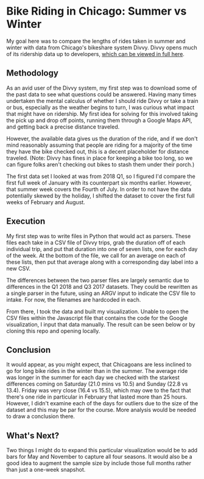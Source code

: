 # Bike Riding in Chicago: Summer vs Winter
My goal here was to compare the lengths of rides taken in summer and winter with data from Chicago's bikeshare system Divvy. Divvy opens much of its ridership data up to developers, [which can be viewed in full here](https://www.divvybikes.com/system-data).

## Methodology

As an avid user of the Divvy system, my first step was to download some of the past data to see what questions could be answered. Having many times undertaken the mental calculus of whether I should ride Divvy or take a train or bus, especially as the weather begins to turn, I was curious what impact that might have on ridership. My first idea for solving for this involved taking the pick up and drop off points, running them through a Google Maps API, and getting back a precise distance traveled. 

However, the available data gives us the duration of the ride, and if we don't mind reasonably assuming that people are riding for a majority of the time they have the bike checked out, this is a decent placeholder for distance traveled. (Note: Divvy has fines in place for keeping a bike too long, so we can figure folks aren't checking out bikes to stash them under their porch.)

The first data set I looked at was from 2018 Q1, so I figured I'd compare the first full week of January with its counterpart six months earlier. However, that summer week covers the Fourth of July. In order to not have the data potentially skewed by the holiday, I shifted the dataset to cover the first full weeks of February and August.

## Execution

My first step was to write files in Python that would act as parsers. These files each take in a CSV file of Divvy trips, grab the duration off of each individual trip, and put that duration into one of seven lists, one for each day of the week. At the bottom of the file, we call for an average on each of these lists, then put that average along with a corresponding day label into a new CSV.

The differences between the two parser files are largely semantic due to differences in the Q1 2018 and Q3 2017 datasets. They could be rewritten as a single parser in the future, using an ARGV input to indicate the CSV file to intake. For now, the filenames are hardcoded in each.

From there, I took the data and built my visualization. Unable to open the CSV files within the Javascript file that contains the code for the Google visualization, I input that data manually. The result can be seen below or by cloning this repo and opening locally.

## Conclusion

It would appear, as you might expect, that Chicagoans are less inclined to go for long bike rides in the winter than in the summer. The average ride was longer in the summer for each day we checked with the starkest differences coming on Saturday (21.0 mins vs 10.5) and Sunday (22.8 vs 13.4). Friday was very close (16.4 vs 15.5), which may owe to the fact that there's one ride in particular in February that lasted more than 25 hours. However, I didn't examine each of the days for outliers due to the size of the dataset and this may be par for the course. More analysis would be needed to draw a conclusion there.

## What's Next?

Two things I might do to expand this particular visualization would be to add bars for May and November to capture all four seasons. It would also be a good idea to augment the sample size by include those full months rather than just a one-week snapshot.
